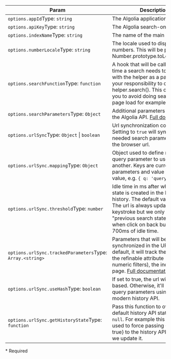 | Param | Description |
| --- | --- |
| <span class='attr-required'>`options.appId`</span><span class="attr-infos">Type: <code>string</code></span> | The Algolia application ID |
| <span class='attr-required'>`options.apiKey`</span><span class="attr-infos">Type: <code>string</code></span> | The Algolia search-only API key |
| <span class='attr-required'>`options.indexName`</span><span class="attr-infos">Type: <code>string</code></span> | The name of the main index |
| <span class='attr-optional'>`options.numberLocale`</span><span class="attr-infos">Type: <code>string</code></span> | The locale used to display numbers. This will be passed to Number.prototype.toLocaleString() |
| <span class='attr-optional'>`options.searchFunction`</span><span class="attr-infos">Type: <code>function</code></span> | A hook that will be called each time a search needs to be done, with the helper as a parameter. It's your responsibility to call helper.search(). This option allows you to avoid doing searches at page load for example. |
| <span class='attr-optional'>`options.searchParameters`</span><span class="attr-infos">Type: <code>Object</code></span> | Additional parameters to pass to the Algolia API. [Full documentation](https://community.algolia.com/algoliasearch-helper-js/docs/SearchParameters.html) |
| <span class='attr-optional'>`options.urlSync`</span><span class="attr-infos">Type: <code>Object</code> &#124; <code>boolean</code></span> | Url synchronization configuration. Setting to `true` will synchronize the needed search parameters with the browser url. |
| <span class='attr-optional'>`options.urlSync.mapping`</span><span class="attr-infos">Type: <code>Object</code></span> | Object used to define replacement query parameter to use in place of another. Keys are current query parameters and value the new value, e.g. `{ q: 'query' }`. |
| <span class='attr-optional'>`options.urlSync.threshold`</span><span class="attr-infos">Type: <code>number</code></span> | Idle time in ms after which a new state is created in the browser history. The default value is 700. The url is always updated at each keystroke but we only create a "previous search state" (activated when click on back button) every 700ms of idle time. |
| <span class='attr-optional'>`options.urlSync.trackedParameters`</span><span class="attr-infos">Type: <code>Array.&lt;string&gt;</code></span> | Parameters that will be synchronized in the URL. By default, it will track the query, all the refinable attribute (facets and numeric filters), the index and the page. [Full documentation](https://community.algolia.com/algoliasearch-helper-js/docs/SearchParameters.html) |
| <span class='attr-optional'>`options.urlSync.useHash`</span><span class="attr-infos">Type: <code>boolean</code></span> | If set to true, the url will be hash based. Otherwise, it'll use the query parameters using the modern history API. |
| <span class='attr-optional'>`options.urlSync.getHistoryState`</span><span class="attr-infos">Type: <code>function</code></span> | Pass this function to override the default history API state we set to `null`. For example this could be used to force passing {turbolinks: true} to the history API every time we update it. |

<p class="attr-legend">* <span>Required</span></p>
